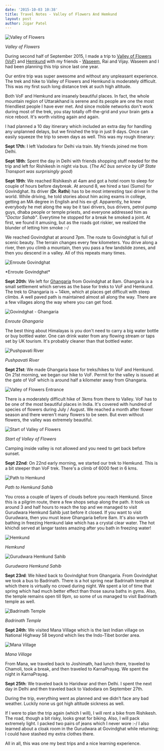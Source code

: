 ```yaml
---
date: '2015-10-03 10:38'
title: Travel Notes - Valley of Flowers And Hemkund
layout: post
author: Jigar Patel
---
```


![Valley of
Flowers](https://lh3.googleusercontent.com/l8jGlxfOnvrbGK_cubTtmPRqTW9S9GVX3d5kM3LNshmdpxmyxZqrk52O6prDvOxs_kGmU6DhH5btpNF4rAT2M-RrGY2YSv1afn7wtbtUHTEmfU_jU20-kfoniC9mSZZqsbLcnOtPLMTa7xno9hRrGdkvWzelz-CfshtOC35H-b8rsrv-l0_Rqfp2iusnDpdB2N6xcwqcWZm6YJR3Mm0yMAX2uro0R-9mfv2gT_Mds9XWBBRFNj-wEWeWqKL4kMWfjQZkvCgGpHtabqxfwdKV8glKU9ykWrlz9LlgLXteVr9BivKd4Z1UhhZtYY_7u5BljfSa_jRck0sGzFXUQdOOUYmRbH589slJMuE532yyd0hx3rytH2XsAxOzsqvPgERQ5VojWxKBDnMNS78ZyDkJO-uleuIlypI1vmGO8GYERryTTCGitlO1yw03mLEBhz5Wi9XkTN9QgnuC4lQsvJb8-RERaPdU-xPv6hPYGWIin6rTyQo_Z5k6gGIE-F3Y8ApeIPI5lfw1611bOKvoU6byeb34UtzGu_eixI-88XkVm4k=w899-h674-no) 

<p class="center"><em>Valley of Flowers</em></p>

During second half of September 2015, I made a trip to [Valley of
Flowers (VoF)](https://en.wikipedia.org/wiki/Valley_of_Flowers_National_Park)
and [Hemkund](https://en.wikipedia.org/wiki/Hemkund) with my friends -
[Waseem](https://twitter.com/_waseem), Rai and Vijay. Waseem and I had 
been planning this trip since last one year.

Our entire trip was super awesome and without any unpleasant experience. The
trek and hike to Valley of Flowers and Hemkund is moderately difficult.
This was my first such long distance trek at such high altitude.

Both VoF and Hemkund are insanely beautiful places. In fact, the whole
mountain region of Uttarakhand is serene and its people are one the most
friendliest people I have ever met. And since mobile networks don't work
during most of the trek, you stay totally off-the-grid and your brain
gets a nice reboot. It's worth visiting again and again.

I had planned a 10 day itinerary which included an extra day for handling
any unplanned delays, but we finished the trip in just 9 days. Once can
easily squeeze the trip to seven days as well. This was my rough
itinerary:

**Sept 17th**: I left Vadodara for Delhi via train. My friends joined me
from Delhi.

**Sept 18th**: Spent the day in Delhi with friends shopping stuff needed for
the trip and left for Rishikesh in night via bus. (*The AC bus service
by UP State Transport was surprisingly good*)

**Sept 19th**: We reached Rishikesh at 4am and got a hotel room to sleep
for couple of hours before daybreak. At around 8, we hired a taxi (Sumo)
for Govindghat. Its driver (**Dr. Rathi**) has to be most interesting taxi
driver in the world. While driving, he told stories about him acing
exams in college, getting an MA degree in English and his ex-gf.
Apparently, he knew everybody he met along the way be it taxi drivers,
bus drivers, petrol pump guys, dhaba people or temple priests, and
everyone addressed him as *"Doctor Sahab"*. Everytime he stopped for a
break he smoked a joint. At first, we found
it amusing, but as the roads got riskier, we realized the blunder of
letting him smoke :-/

We reached Govindghat at around 7pm. The route to Govindghat is full of
scenic beauty. The terrain changes every few kilometers. You drive along
a river, then you climb a mountain, then you pass a few landslide zones, 
and then you descend in a valley. All of this repeats many times.

![Enroute
Govindghat](https://lh3.googleusercontent.com/hxN5WdlNXQ6Gyjl-c997IYGtCc0mXoUQ3HPaGl4tZektTavmlMDpoIhZ1dtSMJmwOCHdFa3253s-wQ5GZp69j_JUIeLjx5EjTmFGzLxdQJsmZgt8g9boofUl_-OMxjELhejH-7gdiqoApL6ZIV4NVxCXUX3hHQoINjyMwn_6Fq5DaQKo_ZwOCjdEVIi5i2gv45IzJdSVIZNU9s1tTdw1X83EpYAuRHk5lztaUWjY8b-x6YvayOy5AYYGM5YT1q-f9GDsWP5kxCysAcGMD_U_wp8jf4twnXAJRaGvj4jzdYvThN_s2PDViZuaIcyta5J8Sm-_BKANunvAPvuxIOP2cBGRuaK04qSlevQ9Ir7htqZpMXBqSz_FhUopdFy-LmoP2uOtn4g57ApzrOewUOBiFg6-h-84n3ulYeJdc0yCoKAWl2y_SFkKuJUTBKUp41eGjGkd098QiWyubqHBfW_RZtZMJz0jvab64TQqvbUxXW3OMFumqVEffqwePX-ZlcRCptHp_Q9t9RLTZy_x0to9-kzQY7AHeybdGkCuA7BS2yQ=w899-h674-no)
<p class="center">*Enroute Govindghat*</p>

**Sept 20th**: We left for
[Ghangaria](https://en.wikipedia.org/wiki/Ghangaria) from Govindghat at
8am. Ghangaria is a small settlement which serves as the base for treks
to VoF and Hemkund. The trek to Ghangaria is ~ 14km, which at places
get difficult with steep climbs. A well paved path is maintained almost
all along the way. There are a few villages along the way where you can
get food. 

![Govindghat -
Ghangaria](https://lh3.googleusercontent.com/ja9u7avZ8BlrO2xvaBLGLFnUpwz0OMrg6x5Jagi2UWR1Yt42nZ2Gdq8gkPHL_Hozkfr7ddmVAfTRwcm1Yss-he_Ial_zqEVg5WUjB8Xh6DC5L0VlcZU9I93hmNgaRiL_BYEZs2KqmjYgx0YDoN3KlrLFwDzInF2KfY5gHru-W7dB_YWuhHB-_AhIjzYCCGNel97x8GfIzZzgcuvzuWLPgjTXdNXqJFEv2QIVRAqiaLvkC8Jt56Pkl5ZdTejgPSgTV2cVZyWzVTYL6StVhNgLG2gXr3GrR9oi9NolI8cs_w2w8NNNeVnM_PXs68J1r5WeLlTGwG40FEqG8HIhWSR8pN3HvPh5M2-9_qMFi4zJPtLwW8jmzCpVaYnq4P_n-VvIvW3L68jCvVkNAfKFMxHDMf8cPekTUZiVBh6VjARWzrLCfqsJbaCJsrxGLx5BBYEUtA9JIWFDNZuNNurUSrTVu8rD6iKUJQAfskWPr8ThoLEjX3qaLPhbHn26kSoOPeIPZcI4jt688uXnfmRerRdGLvsDDnQEeSE7OD0_FCNYISI=w899-h674-no)

<p class="center"><em>Enroute Ghangaria</em></p>

The best thing about Himalayas is you don't need to carry a
big water bottle or buy bottled water. One can drink water from any
flowing stream or taps set by UK tourism. It's probably cleaner than
that bottled water.

![Pushpavati
River](https://lh3.googleusercontent.com/MXWAKAc0NU-xE4VrC7Dz6SyrXbDcuvk4ZcU4J1Z3kkzJ12HapaBHwkkaqr03F5ezuyaOsvFaKMF7JerNHQ4Ik5thy2SnkX_fFr4MPEQ8mUIIvK44i4rhoxjG7YxN-gbYkxysKkBpBav9xWUv3GECmaBRg4Wq2VsvWm_xJkVxmoNrCQMt45I6vCOxIYWi1j0Hvw9A4xkfo5apZ2f4BJv8HJvU-_yCrIo-y8Fg0CGwgSrPbciafsN-LTRrnXhoC6PnqSwOwFafdCpSKKq008tqrMRG366ys7wCHsRRr5p-nQAeHOYM2F7FbDd-ejWEjPbZGOoIpB-E5XuL5ZlIGxrR08VBBAnEFrKbGIkkm0up5X4ZmpSNJYl-QKkDVd5Asof5y1EtyqRtDjyAj9HRlqCiuuutKPMpFywSoBlevk1k6ZxD2OFbaJBJt8dy4NjC3zZL6YatsVogLc7VRHIVw1eYhaIhYpeKY0hxsyREm_-gWlRBXUgDmhwJHLLTVO-ZDoGI21_lUoxiuXH3_Miyo_r3I_ABVzpLx7t7zs9k44fK5lE=w899-h674-no)

<p class="center"><em>Pushpavati River</em></p>

**Sept 21st**: We made Ghangaria base for treks/hikes to VoF and Hemkund. On
21st morning, we began our hike to VoF. Permit for the valley is issued at the
gate of VoF which is around half a kilometer away from Ghangaria.

![Valley of Flowers
Entrance](https://lh3.googleusercontent.com/DMb0Z4lGIWAuc2qQZvBC3VRemBiOK53PgXRRwyffeMz8381YsLlbkrxydP0jMlH0Z1dqyWTcImt5k-NYFy5RsODtEI0tSfq2x17oClWfMa7G4iPSkZbuxkQS5gd6oXZ2z9x937aEiD7MYvhghJX_BVSodCn-zyac7I-6LqfCX1p8WsEWC0ZHJu-L8T5gRjXRIPJE801ftDfLI8gLIU-g4BpHgDt98b8IY2GIX81S1AaDeKKMkRdeoHy921kJt-vuH3j5cI59I0pp5lNxocUW3v2NYN2Yn9NAVlrGzdAE1_Gf1X3UEaDKUW65jgnsI4F6df-PUdmAhwhWZs4kD9TKnSO-wAOOxNuaE80OTfLNcjeF2enjlQW0LcC022oEKXq480EGgMbfmLlCbwc8C81olNLok1Vnm6YL_cQ7BtmVvC4E5_hc4TKYTXtMHBWApL9lmm_Uca_YdrNLMBTKdfLlQAmBVjwEb-cKBm36Yrnw3uZiNa7PVnmxUx4nxlBZyiHKFaX5fLK_2OGHFmQVFTpjXjeXUp5kgJjRe_AP6BCVO8E=w899-h674-no)

There is a moderately difficult hike of 3kms from there to Valley. VoF
has to be one of the most beautiful places in India. It's covered with
hundred of species of flowers during July / August. We reached a month
after flower season and there weren't many flowers to be seen. But even
without flowers, the valley was extremely beautiful.

![Start of Valley of
Flowers](https://lh4.googleusercontent.com/qVWWE3iuT0n2Jv5ovT4lzR28gnb7ItNqLFOfJTkekxTFL37yISV8hmmIhDaFwhJrBU1R0kSMPESBCrabK8gVbXb7XDpi-Rwsnj2z948T-vYHPYKq5qJAbbCT8bMlcXI0-cpJkOkz1aYBfIR2zU9Tymhyul73dtLAiWZZEAy5txlSPlPfMPVpCKjbgLKivOiox9fPf5_J2bJ7gbT1br_K2Lzc2sArBctDdxbS9HkJ7sBUguz1RuYP0qogiHqXjF2Dlq-Yr7P1AdcVTDi51LnI5Rfs6bzoJvIVnpK9GKlyHidKvVN8ny3mygvlpn1PHGveC4wg2sc40EKORaDxeJ8TBlJhAqm948vi7qNB2DDiXC6EXPNMk_jabUJJMyUA24FJr-k9kKodLboX871X3BNkLaMzaQASm90etcov0LHtMmLmj2jHJcmNwPGwle26lNf-JTgMoQIXmfVdk6kXox7UmOXfy-j_FhDAi2iSnUEH2pX6_vXkJhohwptGu4zyGcKCCZ_WaBqefk2TJ00oby8hua-B4N5s=s899-w899-h674-no)

<p class="center"><em>Start of Valley of Flowers</em></p>

Camping inside valley is not allowed and you need to get back before
sunset.

**Sept 22nd**: On 22nd early morning, we started our trek to Hemkund.
This is a bit steeper than VoF trek. There's a climb of 6000 feet in 6
kms. 

![Path to Hemkund
](https://lh3.googleusercontent.com/hzW0GDpWSpwR-jC7yNbHOgF3_VnWZoVXGtdAeDhpWVew877-fpiDIMCEaYk9PdDp7_A3jsWanN3cBhLfZFGN3pLWM34_I8FZnZPWIoywvAAudXVK2aXgeNpWUsZ6H9s4UY9LuD8E8qNxJxhLUnx39VCgZH1Ft5UowEfeRVYBhtjgspNpxC4fgyXnmzCOp8qB-fRC_keSQdAbVD8GVuMFDt-3EhVusV0Yv2rBxKWJPweqd5joGE21m3jYuGd5BvelNLjq_6bnSGRtCEvUTPwX-Jm7rALKmAE8PGhubSawefVWXny8VPcmZAqCHOkeNHbXMXer0LW2e6OKcoZIAeIUSTUcQL2m17Mcm-okS5D9L1lGg-SH_kowfLki5H8mkX2bG6YJkiG2u8GMLSFkf_VOiR-kWdlPy2azAIS41Cft9c98Tdft01T0HeVoJCKDTenCV30u2w3MycN72UZQfsaJm8n6ftY8Do9fIgv5cEXI2lRTrltQwluC6DEmtp6CFVLqhCmUGGZiJyhUmY8xBCN10I6dKYY6=s899-w899-h674-no)

<p class="center"><em>Path to Hemkund Sahib</em></p>

You cross a couple of layers of clouds before you reach Hemkund.
Since this is a pilgrim route, there a few shops setup along the path.
It took us around 3 and half hours to reach the top and we managed to
visit Gurudwara Hemkund Sahib just before it closed. If you want to 
visit Gurudwara, then you must leave Ghangaria before 8am. It's also
worth bathing in freezing Hemkund lake which has a crystal clear water. 
The hot khichdi served at langar tastes amazing after you bath in freezing water!

![Hemkund](https://lh3.googleusercontent.com/9zcOgvDfBY5ARKNncbpESkzg6uVZDzffnJ1Z-qBzJUGkQ3zAFy3bZIeZQQWiKhBFWE0MFqzKEeyWCiWiRF4WLiXjGNxwTe8pHBoBh2RiVCreLifrlF-ZmKNQEJ-iOQAayc12Vg6WNu3eqM2eJYWOcHMsh-8YIN-dzddhZa7mFFAnp0aGJ-tEeUmF-XknWbHjkLcBU7St206mdZSYeGs2dBJeVHLFnmZi7YBIpjLu5zGbhX7Qvu2chr8tPXlaq_qlZ6bP7MFQLQj_7fMMe33SwLHLpgr1dDp0gObgZVYufPSIsVP0W1GN6p1-lbRALAbq9PiKgNZ3Pb8KSJE1O0pXgHdWQSlNyvPrwB2Tsq2NhONDB6EVfUoHNnXnfgqwCiww4n6wVgYRIOdgLa0vcsNu4i1eM6COJfOMhkmckGWr2Zrv2IKWavqZy0UojVwkxxnurXbyOu-uMZ5gaDK1W9ZgOBgdfJbkosK9NDB8PUzgK9t_kp7LaFOGn78giEV0vZbH_ALTfVXK_HwiUy-3GYFO1nyZkJHXDmp9WJfr7xrQYhY=w899-h674-no)

<p class="center"><em>Hemkund</em></p>

![Gurudwara Hemkund
Sahib](https://lh6.googleusercontent.com/aJZ0CXsqwDQgIs9soOjekXuqeXZEnMWyJ8Bp7Awj0XpRC7W8eu0qaC3f80igYA7Zz4VacQdLNS6cxWeuYHVcb2ynoe3cb8tQAq1Eh1izIanEV5zf7Ir4e7FBt3JNhyZFMgF-FgacDlyOZGIovUGcDC8XQU6488FlPjZyxtfiybiIUjMetahEKIMYNdRSYRXOvZc8l87864rcg9w8Lx8QQ6sM3NopN1gL0AgixuTJO3jAkaDKUv9HN0KjwnpBW7PlnNdCbScAVCddO3c9MhEMQiCnWNLkFwcilsS1IiVYWjTm7R6fHS0q6dKOV-2L38Gf9ek1rSQdTubDRu7qvhanzkEaoHAuy96vd458TZGd4RvGgWIgzVGfhrfVzb_Mgb6oPnVYl813ghtLrW5nEQsneyHmTQYsKRHq8TUR8VlSwRHK_d5qpYhCDjWlfx6_3xaXCKHRLWTlfs10DMV7pIZ6MyzT1tEN6IL3ian06Fa4mSHxS85RuXurB_vPWsjBQHX0UrSNGN0SFJCF1sfFqqye3r718CC3=s899-w899-h674-no)

<p class="center"><em>Gurudwara Hemkund Sahib</em></p>

**Sept 23rd**: We hiked back to Govindghat from Ghangaria. From
Govindghat we took a bus to Badrinath. There is a hot spring near
Badrinath temple at which there is virtually no crowd during night. We
spent a lot of time that spring which had much better effect than those
sauna baths in gyms. Also, the temple remains open till 9pm, so some of
us managed to visit Badrinath temple as well.

![Badrinath
Temple](https://lh3.googleusercontent.com/sZqqaZ5_lQgYFgdouv2_yts6f-jn1TGB7kveZGtU2gvwuQqNc8QzLu7xv3ShEY7JEe43-t4hfG9PEDTPSgthaOEI_1Xupq5-QqQTP8xSwgIOX2aex0hissIrTzyy3t5IqB76R3Awd8b7WdxAF_lIBrj2AtprCzemn6uX68KWU3zpW0lfD5KuqOQlTLt0etIyb62hwxgUgAP-a4zxfOt_fyX9uxutP4fAYm-cBBoZkQ_0QzZRwBtqIw5ZhFQL4J3lo-Ran5oocaiMKvp9P8WU_jJdiL03NGBHxy-TnVmMQtXSh0L5ltQlCU_syWULI-vLGTKy43dLSWz1AQbTvPYTcj-LVbZ5DdLL3CQquTjSCDEy1G8Qp_XJw5bhGAfsCJCoHAe1dsB2ftpdIk0_fHWa_ML4K8aXp_duBrc_23GRWyxy9UydAyJ8dwr2oL_uMT8lUQzHk4f3Mp-IWS-nRRRtXBlj6tPAA2Go2y6UYfCoKS6nb0DB43jFNJmXOFCfMooOEcYLq9M2MmgjAzhC1IZqm1US3nfGDCKihsU-ru82iAo=w899-h674-no)

<p class="center"><em>Badrinath Temple</em></p>

**Sept 24th**: We visited Mana Village which is the last Indian village
on National Highway 58 beyond which lies the Indo-Tibet border area.

![Mana
Village](https://lh6.googleusercontent.com/L1dbJoAnUVMdpztZ5wiKxTg_lQ6hSMalNHLKnp7VvbZdy08dTro4o57WYLZ6rK1tT3XzHRLDX16bvOuHAozxk_SV3fEhFWiW4FiEP8HG3mGxLsxKoxES59y6Z2oOmmOK90U2EpNRMPJ1plD_87y6bbEWT3Gq8Cn3DeW0uP9KMPWhFjvWQFJSP2W55d4_p2GHxF3zNI37P8PYrWF78he_ey3Mnn41YZsD_s-BYyKoX6cHukV3XQcVRCvf5iZeVQzt-MY-Lj-3pG0xo5Z_DQPfJvCJniB0l11Gkh5FmhLS5iS9iu_BCGaVi49AmDRcsV09j7WsOp7PtaQRRDXQfm0ohMGB5Ar2GPU8G4MBmLkyCSM0hj5OJO4d9tcM7qu2hZe0hp_1RvazVAWo_yFuWXz8k9v17rHzzghzoOLj-i8uwYcPzUP0MkiIVz5VCAfuOl_X41JsEJEUS9XL2Zmuuq4LVTmpFWOFnbfR-ZDs7SO0qaQJju5GpZQ2MxP-Wa-93CZtwAFM1cWZLRX5dTiMicqprXXviEg9=s899-w899-h674-no)

<p class="center"><em>Mana Village</em></p>

From Mana, we traveled back to Joshimath, had lunch there, traveled to
Chamoli, took a break, and then traveled to KarnaPrayag. We spent the
night in KarnaPrayag.

**Sept 25th**: We traveled back to Haridwar and then Delhi. I spent the
next day in Delhi and then traveled back to Vadodara on September 27th.

During the trip, everything went as planned and we didn't face any bad
weather. Luckily none us got high altitude sickness as well.

If I were to plan the trip again (which I will), I will rent a bike from
Rishikesh. The road, though a bit risky, looks great for biking. Also, I
will pack extremely light. I packed two pairs of jeans which I never
wore :-/ I also learned about a cloak room in the Gurudwara at
Govindghat while returning; I could have stashed my extra clothes there.

All in all, this was one my best trips and a nice learning experience.
